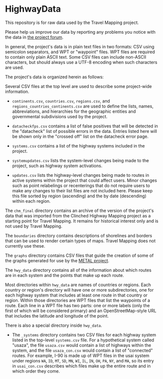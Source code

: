 # HighwayData

This repository is for raw data used by the Travel Mapping project.

Please help us improve our data by reporting any problems you notice with the data in [the project forum](http://tm.teresco.org/forum).

In general, the project's data is in plain text files in two formats: CSV using semicolon separators, and WPT or "waypoint" files.  WPT files are required to contain only plain ASCII text.  Some CSV files can include non-ASCII characters, but should always use a UTF-8 encoding when such characters are used.

The project's data is organized herein as follows:

Several CSV files at the top level are used to describe some project-wide information.

* `continents.csv`, `countries.csv`, `regions.csv`, and `regions_countries_continents.csv` are used to define the lists, names, abbreviations, and hierarchies for the geographic entities and governmental subdivisions used by the project.

* `datacheckfps.csv` contains a list of false positives that will be detected in the "datacheck" list of possible errors in the data.  Entries listed here will be shown only in the "crossed off" list on the datacheck error page.

* `systems.csv` contains a list of the highway systems included in the project.

* `systemupdates.csv` lists the system-level changes being made to the project, such as highway system activations.

* `updates.csv` lists the highway-level changes being made to routes in active systems within the project that could affect users.  Minor changes such as point relabelings or recenterings that do not require users to make any changes to their list files are not included here. Please keep this file sorted by region (ascending) and the by date (descending) within each region.

The `chm_final` directory contains an archive of the version of the project's data that was imported from the Clinched Highway Mapping project as a starting point for Travel Mapping.  It remains for historical interest only and is not used by Travel Mapping.

The `boundaries` directory contains descriptions of shorelines and borders that can be used to render certain types of maps.  Travel Mapping does not currently use these.

The `graphs` directory contains CSV files that guide the creation of some of the graphs generated for use by the [METAL project](http://courses.teresco.org/metal/).

The `hwy_data` directory contains all of the information about which routes are in each system and the points that make up each route.

Most directories within `hwy_data` are names of countries or regions.  Each country or region's directory will have one or more subdirectories, one for each highway system that includes at least one route in that country or region.  Within those directories are WPT files that list the waypoints of a route.  Each line in a WPT file has two parts: one or more labels (only the first of which will be considered primary) and an OpenStreetMap-style URL that includes the latitude and longitude of the point.

There is also a special directory inside `hwy_data`.  

* The `_systems` directory contains two CSV files for each highway system listed in the top-level `systems.csv` file.  For a hypothetical system called "usaza", the file `usaza.csv` would contain a list of highways within the system, and the file `usaza_con.csv` would contain a list of "connected" routes.  For example, I-90 is made up of WPT files in the usai system under regions `WA`, `ID`, `MT`, `SD`, `MN`, `WI`, `IL`, `IN`, `OH`, `PA`, `NY`, and `MA`, so its entry in `usai_con.csv` describes which files make up the entire route and in which order they come.
